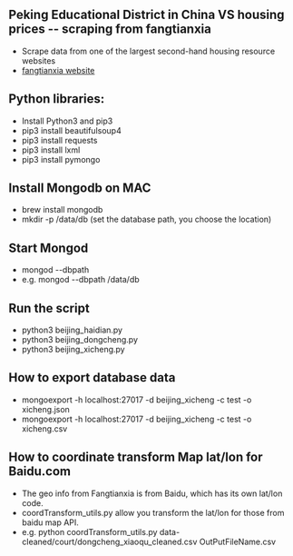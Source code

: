 ## Peking Educational District in China VS housing prices -- scraping from fangtianxia
   - Scrape data from one of the largest second-hand housing resource websites
   - [fangtianxia website](http://www.fang.com/)

## Python libraries:
   - Install Python3 and pip3
   - pip3 install beautifulsoup4
   - pip3 install requests
   - pip3 install lxml
   - pip3 install pymongo

## Install Mongodb on MAC 
   - brew install mongodb
   - mkdir -p /data/db (set the database path, you choose the location)

## Start Mongod
   - mongod --dbpath <path to data directory>
   - e.g. mongod --dbpath /data/db

## Run the script
   - python3 beijing_haidian.py
   - python3 beijing_dongcheng.py
   - python3 beijing_xicheng.py
   
## How to export database data
   - mongoexport -h localhost:27017 -d beijing_xicheng -c test -o xicheng.json
   - mongoexport -h localhost:27017 -d beijing_xicheng -c test -o xicheng.csv


## How to coordinate transform Map lat/lon for Baidu.com
   - The geo info from Fangtianxia is from Baidu, which has its own lat/lon code. 
   - coordTransform_utils.py allow you transform the lat/lon for those from baidu map API.
   - e.g. python coordTransform_utils.py data-cleaned/court/dongcheng_xiaoqu_cleaned.csv OutPutFileName.csv

